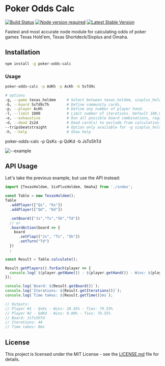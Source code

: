 # Poker Odds Calc

[![Build Status](https://travis-ci.org/rundef/node-poker-odds-calculator.svg?branch=master)](https://travis-ci.org/rundef/node-poker-odds-calculator)
[![Node version required](https://img.shields.io/node/v/poker-odds.svg)](https://www.npmjs.com/package/poker-odds-calc)
[![Latest Stable Version](https://img.shields.io/npm/v/poker-odds-calc.svg)](https://www.npmjs.com/package/poker-odds-calc)

Fastest and most accurate node module for calculating odds of poker games Texas Hold'em, Texas Shortdeck/Sixplus and Omaha.

## Installation

```bash
npm install -g poker-odds-calc
```

### Usage

```bash
poker-odds-calc -p AdKh -p AcKh -b 5sTd9c

# options
-g, --game texas_holdem     # Select between texas_holdem, sixplus_holdem and omaha. Default texas_holdem.
-b, --board 5sTd9cTh        # Define community cards.
-p, --player AcKh           # Define any number of player hand.
-l, --limit 1000            # Limit number of iterations. Default 100,000.
-e, --exhaustive            # Run all possible board combinations, regardless limit option.
-d, --dead 2s2d             # Dead card(s) to exclude from calculation.
--tripsbeatstraight         # Option only available for -g sixplus_holdem
-h, --help                  # Show help
```

poker-odds-calc -p QsKs -p QdKd -b JsTs5hTd

![--example](https://i.imgur.com/CDxNZcz.png)

## API Usage

Let's take the previous example, but use the API instead:

```js
import {TexasHoldem, SixPlusHoldem, Omaha} from './index';

const Table = new TexasHoldem();
Table
  .addPlayer(["Qs", "Ks"])
  .addPlayer(["Qd", "Kd"])

  .setBoard(["Js","Ts","5h","Td"])
  // or
  .boardAction(board => {
    board
      .setFlop(["Js", "Ts", "5h"])
      .setTurn("Td")
  })
  ;

const Result = Table.calculate();

Result.getPlayers().forEach(player => {
  console.log(`${player.getName()} - ${player.getHand()} - Wins: ${player.getWinsPercentageString()} - Ties: ${player.getTiesPercentageString()}`);
});

console.log(`Board: ${Result.getBoard()}`);
console.log(`Iterations: ${Result.getIterations()}`);
console.log(`Time takes: ${Result.getTime()}ms`);

// Outputs:
// Player #1 - QsKs - Wins: 20.45% - Ties: 79.55%
// Player #2 - QdKd - Wins: 0.00% - Ties: 79.55%
// Board: JsTs5hTd
// Iterations: 44
// Time takes: 8ms

```


## License

This project is licensed under the MIT License - see the [LICENSE.md](LICENSE.md) file for details.